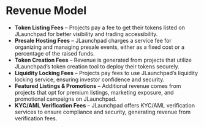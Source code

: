 # Revenue Model

* **Token Listing Fees** – Projects pay a fee to get their tokens listed on JLaunchpad for better visibility and trading accessibility.
* **Presale Hosting Fees** – JLaunchpad charges a service fee for organizing and managing presale events, either as a fixed cost or a percentage of the raised funds.
* **Token Creation Fees** – Revenue is generated from projects that utilize JLaunchpad’s token creation tool to deploy their tokens securely.
* **Liquidity Locking Fees** – Projects pay fees to use JLaunchpad’s liquidity locking service, ensuring investor confidence and security.
* **Featured Listings & Promotions** – Additional revenue comes from projects that opt for premium listings, marketing exposure, and promotional campaigns on JLaunchpad.
* **KYC/AML Verification Fees** – JLaunchpad offers KYC/AML verification services to ensure compliance and security, generating revenue from verification fees.

